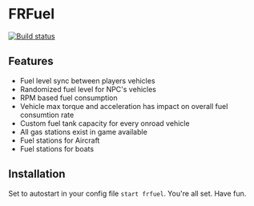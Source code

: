 # FRFuel

[![Build status](https://ci.appveyor.com/api/projects/status/yhfowk532upvo0fv?svg=true)](https://ci.appveyor.com/project/IllusiveTea/frfuel)

## Features

- Fuel level sync between players vehicles
- Randomized fuel level for NPC's vehicles
- RPM based fuel consumption
- Vehicle max torque and acceleration has impact on overall fuel consumtion rate
- Custom fuel tank capacity for every onroad vehicle
- All gas stations exist in game available
- Fuel stations for Aircraft
- Fuel stations for boats

## Installation

Set to autostart in your config file `start frfuel`.
You're all set. Have fun.
